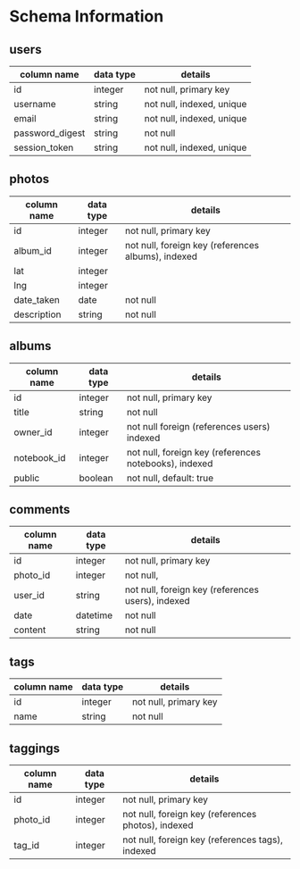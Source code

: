 # Schema Information

## users
column name     | data type | details
----------------|-----------|-----------------------
id              | integer   | not null, primary key
username        | string    | not null, indexed, unique
email           | string    | not null, indexed, unique
password_digest | string    | not null
session_token   | string    | not null, indexed, unique

## photos
column name | data type | details
------------|-----------|-----------------------
id          | integer   | not null, primary key
album_id    | integer   | not null, foreign key (references albums), indexed
lat         | integer   |
lng         | integer   |
date_taken  | date      | not null
description | string    | not null


## albums
column name | data type | details
------------|-----------|-----------------------
id          | integer   | not null, primary key
title       | string    | not null
owner_id    | integer   | not null foreign (references users) indexed
notebook_id | integer   | not null, foreign key (references notebooks), indexed
public      | boolean   | not null, default: true



## comments
column name | data type | details
------------|-----------|-----------------------
id          | integer   | not null, primary key
photo_id    | integer   | not null,
user_id     | string    | not null, foreign key (references users), indexed
date        | datetime  | not null
content     | string    | not null

## tags
column name | data type | details
------------|-----------|-----------------------
id          | integer   | not null, primary key
name        | string    | not null

## taggings
column name | data type | details
------------|-----------|-----------------------
id          | integer   | not null, primary key
photo_id    | integer   | not null, foreign key (references photos), indexed
tag_id      | integer   | not null, foreign key (references tags), indexed
